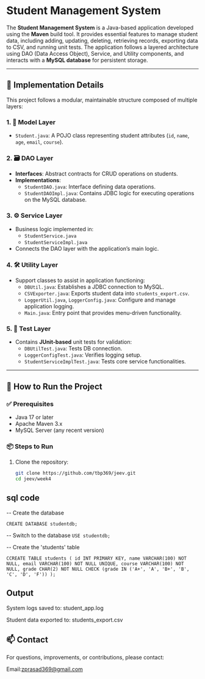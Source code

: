 # Student Management System

The **Student Management System** is a Java-based application developed using the **Maven** build tool. It provides essential features to manage student data, including adding, updating, deleting, retrieving records, exporting data to CSV, and running unit tests. The application follows a layered architecture using DAO (Data Access Object), Service, and Utility components, and interacts with a **MySQL database** for persistent storage.

---

## 🔧 Implementation Details

This project follows a modular, maintainable structure composed of multiple layers:

### 1. 🧩 Model Layer
- `Student.java`: A POJO class representing student attributes (`id`, `name`, `age`, `email`, `course`).

### 2. 🗃️ DAO Layer
- **Interfaces**: Abstract contracts for CRUD operations on students.
- **Implementations**:
  - `StudentDAO.java`: Interface defining data operations.
  - `StudentDAOImpl.java`: Contains JDBC logic for executing operations on the MySQL database.

### 3. ⚙️ Service Layer
- Business logic implemented in:
  - `StudentService.java`
  - `StudentServiceImpl.java`
- Connects the DAO layer with the application’s main logic.

### 4. 🛠️ Utility Layer
- Support classes to assist in application functioning:
  - `DBUtil.java`: Establishes a JDBC connection to MySQL.
  - `CSVExporter.java`: Exports student data into `students_export.csv`.
  - `LoggerUtil.java`, `LoggerConfig.java`: Configure and manage application logging.
  - `Main.java`: Entry point that provides menu-driven functionality.

### 5. 🧪 Test Layer
- Contains **JUnit-based** unit tests for validation:
  - `DBUtilTest.java`: Tests DB connection.
  - `LoggerConfigTest.java`: Verifies logging setup.
  - `StudentServiceImplTest.java`: Tests core service functionalities.

---

## 🚀 How to Run the Project

### ✅ Prerequisites

- Java 17 or later
- Apache Maven 3.x
- MySQL Server (any recent version)

### 📦 Steps to Run

1. Clone the repository:
   ```bash
   git clone https://github.com/tbp369/jeev.git
   cd jeev/week4
## sql code

-- Create the database

`CREATE DATABASE studentdb;`

-- Switch to the database
`USE studentdb;`

-- Create the 'students' table


`CCREATE TABLE students (
    id INT PRIMARY KEY,
    name VARCHAR(100) NOT NULL,
    email VARCHAR(100) NOT NULL UNIQUE,
    course VARCHAR(100) NOT NULL,
    grade CHAR(2) NOT NULL CHECK (grade IN ('A+', 'A', 'B+', 'B', 'C', 'D', 'F'))
);`

## Output
System logs saved to: student_app.log

Student data exported to: students_export.csv

## 📫 Contact

For questions, improvements, or contributions, please contact:

Email:zprasad369@gmail.com
